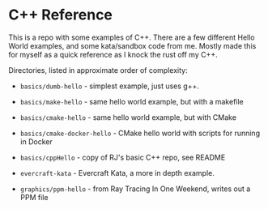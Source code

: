 # C++ Reference

This is a repo with some examples of C++. There are a few different Hello World examples, and some kata/sandbox code from me. Mostly made this for myself as a quick reference as I knock the rust off my C++.


Directories, listed in approximate order of complexity:

* `basics/dumb-hello` - simplest example, just uses g++.
* `basics/make-hello` - same hello world example, but with a makefile
* `basics/cmake-hello` - same hello world example, but with CMake
* `basics/cmake-docker-hello` - CMake hello world with scripts for running in Docker
* `basics/cppHello` - copy of RJ's basic C++ repo, see README

* `evercraft-kata` - Evercraft Kata, a more in depth example. 
* `graphics/ppm-hello` - from Ray Tracing In One Weekend, writes out a PPM file
